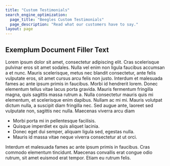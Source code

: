 ```yaml
---
title: "Custom Testimonials" 
search_engine_optimization:
  page_title: "Beegles Custom Testimonials"
  page_description: "Read what our customers have to say."
layout: page
---
```


<h2>Exemplum Document Filler Text</h2>

<p>Lorem ipsum dolor sit amet, consectetur adipiscing elit. Cras scelerisque pulvinar eros sit amet sodales. Nulla vel enim non ligula faucibus accumsan a et nunc. Mauris scelerisque, metus nec blandit consectetur, ante felis vulputate eros, sit amet cursus arcu felis non justo. Interdum et malesuada fames ac ante ipsum primis in faucibus. Morbi id hendrerit lorem. Donec elementum tellus vitae lacus porta gravida. Mauris fermentum fringilla magna, quis sagittis massa rutrum a. Nulla consectetur mauris quis mi elementum, et scelerisque enim dapibus. Nullam ac mi mi. Mauris volutpat dictum nulla, a suscipit diam fringilla nec. Sed augue ante, laoreet sed vulputate non, sagittis nec nulla. 
Maecenas viverra arcu diam</p>

<ul>
<li>Morbi porta mi in pellentesque facilisis.</li>
<li>Quisque imperdiet ex quis aliquet lacinia.</li>
<li>Donec eget dui semper, aliquam ligula sed, egestas nulla.</li>
<li>Mauris id massa vitae neque viverra consectetur at ut orci.</li>
</ul>
 
<p>Interdum et malesuada fames ac ante ipsum primis in faucibus. Cras commodo elementum tincidunt. Maecenas convallis erat congue odio rutrum, sit amet euismod erat tempor. Etiam eu rutrum felis.<p>
